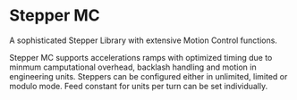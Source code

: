 # Stepper MC
A sophisticated Stepper Library with extensive Motion Control functions.

Stepper MC supports accelerations ramps with optimized timing due to minmum camputational overhead, backlash handling and motion in engineering units.
Steppers can be configured either in unlimited, limited or modulo mode. Feed constant for units per turn can be set individually.
